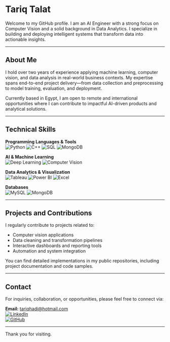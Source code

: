# Tariq Talat

Welcome to my GitHub profile. I am an AI Engineer with a strong focus on Computer Vision and a solid background in Data Analytics. I specialize in building and deploying intelligent systems that transform data into actionable insights.

---

## About Me

I hold over two years of experience applying machine learning, computer vision, and data analysis in real-world business contexts. My expertise spans end-to-end project delivery—from data collection and preprocessing to model training, evaluation, and deployment.

Currently based in Egypt, I am open to remote and international opportunities where I can contribute to impactful AI-driven products and analytical solutions.

---

## Technical Skills

**Programming Languages & Tools**  
![Python](https://img.shields.io/badge/Python-3776AB?style=for-the-badge&logo=python&logoColor=white)
![C++](https://img.shields.io/badge/C++-00599C?style=for-the-badge&logo=cplusplus&logoColor=white)
![SQL](https://img.shields.io/badge/SQL-4479A1?style=for-the-badge&logo=MySQL&logoColor=white)
![MongoDB](https://img.shields.io/badge/MongoDB-47A248?style=for-the-badge&logo=MongoDB&logoColor=white)

**AI & Machine Learning**  
![Deep Learning](https://img.shields.io/badge/Deep%20Learning-FF6F00?style=for-the-badge&logo=pytorch&logoColor=white)
![Computer Vision](https://img.shields.io/badge/Computer%20Vision-007ACC?style=for-the-badge&logo=opencv&logoColor=white)

**Data Analytics & Visualization**  
![Tableau](https://img.shields.io/badge/Tableau-E97627?style=for-the-badge&logo=Tableau&logoColor=white)
![Power BI](https://img.shields.io/badge/Power%20BI-F2C811?style=for-the-badge&logo=Power%20BI&logoColor=black)
![Excel](https://img.shields.io/badge/Excel-217346?style=for-the-badge&logo=Microsoft-Excel&logoColor=white)

**Databases**  
![MySQL](https://img.shields.io/badge/MySQL-4479A1?style=for-the-badge&logo=MySQL&logoColor=white)
![MongoDB](https://img.shields.io/badge/MongoDB-47A248?style=for-the-badge&logo=MongoDB&logoColor=white)

---

## Projects and Contributions

I regularly contribute to projects related to:

- Computer vision applications
- Data cleaning and transformation pipelines
- Interactive dashboards and reporting tools
- Automation and system integration

You can find detailed implementations in my public repositories, including project documentation and code samples.

---

## Contact

For inquiries, collaboration, or opportunities, please feel free to connect via:

**Email:** tariqhadi@hotmail.com  
[![LinkedIn](https://img.shields.io/badge/LinkedIn-0A66C2?style=for-the-badge&logo=LinkedIn&logoColor=white)](https://www.linkedin.com/in/yourprofile/)  
[![GitHub](https://img.shields.io/badge/GitHub-181717?style=for-the-badge&logo=GitHub&logoColor=white)](https://github.com/TariqTalat)  

---

Thank you for visiting.

